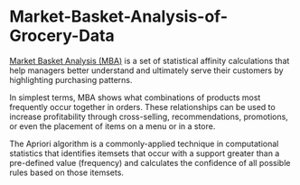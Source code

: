 # Market-Basket-Analysis-of-Grocery-Data

[Market Basket Analysis (MBA)](https://smartbridge.com/market-basket-analysis-101/) is a set of statistical affinity calculations that help managers better understand and ultimately serve their customers by highlighting purchasing patterns. 

In simplest terms, MBA shows what combinations of products most frequently occur together in orders. These relationships can be used to increase profitability through cross-selling, recommendations, promotions, or even the placement of items on a menu or in a store.

The Apriori algorithm is a commonly-applied technique in computational statistics that identifies itemsets that occur with a support greater than a pre-defined value (frequency) and calculates the confidence of all possible rules based on those itemsets.


